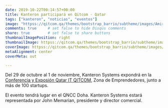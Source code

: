 ```yaml
---
date: 2019-10-22T00:14:57+00:00
title: Kanteron participará en Qitcom - Qatar
tags: ["kanteron", "noticias", "eventos"]
image: "httpss://qitcom.qa/themes/bootstrap_barrio/subtheme/images/Amir_Visits_QITCOM_Exhibition.JPG"
comments: true     # set false to hide Disqus comments  
share: true        # set false to share buttons
thumbnailImagePosition: right
thumbnailImage: httpss://qitcom.qa/themes/bootstrap_barrio/subtheme/images/Amir_Visits_QITCOM_Exhibition.JPG
coverImage: httpss://qitcom.qa/themes/bootstrap_barrio/subtheme/images/Amir_Visits_QITCOM_Exhibition.JPG
metaAlignment: center
coverMeta: out

---
```


Del 29 de octubre al 1 de noviembre, Kanteron Systems expondrá en la [Conferencia y Exposión Qatar IT QITCOM](httpss://qitcom.qa), Zona de Emprendedores, junto a más de 100 startups.

<!--more-->

El evento tendrá lugar en el QNCC Doha. Kanteron Systems estará representada por John Memarian, presidente y director comercial.
